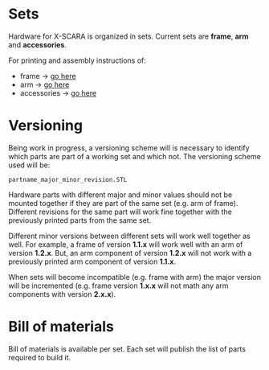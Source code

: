 Sets
===

Hardware for X-SCARA is organized in sets. Current sets are **frame**, **arm** and **accessories**. 

For printing and assembly instructions of:

 * frame -> [go here](frame/README.md)
 * arm -> [go here](arm/README.md)
 * accessories -> [go here](accessories/README.md)

Versioning
===

Being work in progress, a versioning scheme will is necessary to identify which parts are part of a working set and which not. The versioning scheme used will be:

    partname_major_minor_revision.STL

Hardware parts with different major and minor values should not be mounted together if they are part of the same set (e.g. arm of frame). Different revisions for the same part will work fine together with the previously printed parts from the same set. 

Different minor versions between different sets will work well together as well. For example, a frame of version **1.1.x** will work well with an arm of version **1.2.x**. But, an arm component of version **1.2.x** will not work with a previously printed arm component of version **1.1.x**. 

When sets will become incompatible (e.g. frame with arm) the major version will be incremented (e.g. frame version **1.x.x** will not math any arm components with version **2.x.x**).

Bill of materials
===
Bill of materials is available per set. Each set will publish the list of parts required to build it.
